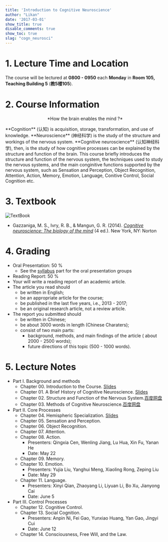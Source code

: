 ```yaml
---
title: 'Introduction to Cognitive Neuroscience'
author: "Likan"
date: '2017-03-01'
show_title: true
disable_comments: true
show_toc: true
slag: "cogn_neurosci"
---
```

# 1. Lecture Time and Location

The course will be lectured at **0800 - 0950** each **Monday** in **Room 105, Teaching Building 5** (**教5楼105**).

# 2. Course Information
<p align = "middle"> *How the brain enables the mind ?* </p>
 **Cognition** (认知) is acquisition, storage, transformation, and use of knowledge. **Neuroscience** (神经科学) is the study of the structure and workings of the nervous system. **Cognitive neuroscience** (认知神经科学), then, is the study of how cognitive processes can be explained by the structure and function of the brain. This course briefly introduces the structure and function of the nervous system, the techniques used to study the nervous systems, and the main conginitive functions supported by the nervous system, such as Sensation and Perception, Object Recognition, Attention, Action, Memory, Emotion, Language, Conitive Control, Social Cognition etc.

# 3. Textbook

![TextBook](https://images-na.ssl-images-amazon.com/images/I/51%2B3AgFocKL._SX367_BO1,204,203,200_.jpg)

- Gazzaniga, M. S., Ivry, R. B., & Mangun, G. R. (2014). *[Cognitive neuroscience: The biology of the mind](https://www.amazon.com/Cognitive-Neuroscience-Biology-Mind-4th/dp/0393913481/ref=sr_1_1?s=books&ie=UTF8&qid=1489241498&sr=1-1&keywords=Cognitive+neuroscience%3A+The+biology+of+the+mind)* (4 ed.). New York, NY: Norton

# 4. Grading

- Oral Presentation: 50 %
  - See the [syllabus](#presenters) part for the oral presentation groups
- Reading Report: 50 %
 - Your will write a reading report of an academic article.
 - The article you read should
     - be written in English;
     - be an appropriate article for the course;
     - be published in the last five years, i.e., 2013 - 2017;
     - be an original research article, not a review article.
 - The report you submitted should
     - be written in Chinese;
     - be about 3000 words in length (Chinese Charaters);
     - consist of two main parts:
         - background, methods, and main findings of the article ( about 2000 - 2500 words);
         - future directions of this topic (500 - 1000 words).

# 5. Lecture Notes

- Part I. Background and methods
  - Chapter 00. Introduction to the Course. [Slides](http://cognneurosci.netlify.com/CH.00.pdf)
  - Chapter 01. A Brief History of Cognitive Neuroscience. [Slides](http://cognneurosci.netlify.com/CH.01.pdf)
  - Chapter 02. Structure and Function of the Nervous System.[百度网盘](https://pan.baidu.com/s/1hsgdZhy)
  - Chapter 03. Methods of Cognitive Neuroscience.[百度网盘](https://pan.baidu.com/s/1geBal6j)
- Part II. Core Processes
  - Chapter 04. Hemispheric Specialization. [Slides](https://cognneurosci.netlify.com/CH.04.pdf)
  - Chapter 05. Sensation and Perception.
  - Chapter 06. Object Recognition.
  - Chapter 07. Attention.
  - Chapter 08. Action. <a id="presenters"></a>
      - Presenters: Qingxia Cen, Wenling Jiang, Lu Hua, Xin Fu, Yanan He
      - Date: May 22
  - Chapter 09. Memory.
  - Chapter 10. Emotion.
      - Presenters: Yujia Liu, Yanghui Meng, Xiaoling Rong, Zeping Liu
      - Date: May 29
  - Chapter 11. Language.
      - Presenters: Xinyi Qian, Zhaoyang Li, Liyuan Li, Bo Xu, Jianyong Cai
      - Date: June 5
- Part III. Control Processes
  - Chapter 12. Cognitive Control.
  - Chapter 13. Social Cognition.
      - Presenters: Anpin Ni, Fei Gao, Yunxiao Huang, Yan Gao, Jingyi Cui
      - Date: June 12
  - Chapter 14. Consciousness, Free Will, and the Law.
